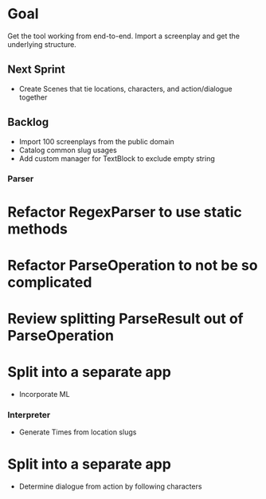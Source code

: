 # Goal
Get the tool working from end-to-end. Import a screenplay and get the underlying structure.

## Next Sprint
* Create Scenes that tie locations, characters, and action/dialogue together

## Backlog
* Import 100 screenplays from the public domain
* Catalog common slug usages
* Add custom manager for TextBlock to exclude empty string

### Parser
# Refactor RegexParser to use static methods
# Refactor ParseOperation to not be so complicated
# Review splitting ParseResult out of ParseOperation
# Split into a separate app
* Incorporate ML

### Interpreter
* Generate Times from location slugs
# Split into a separate app
* Determine dialogue from action by following characters
